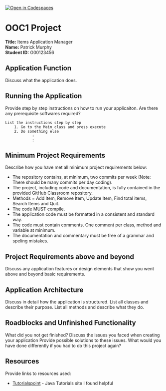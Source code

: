 [![Open in Codespaces](https://classroom.github.com/assets/launch-codespace-2972f46106e565e64193e422d61a12cf1da4916b45550586e14ef0a7c637dd04.svg)](https://classroom.github.com/open-in-codespaces?assignment_repo_id=17237410)
# OOC1 Project

**Title:** Items Application Manager  
**Name:** Patrick Murphy  
**Student ID:** G00123456  

## Application Function

Discuss what the application does.

## Running the Application

Provide step by step instructions on how to run your applicaiton. Are there any prerequisite softwares required?

```list
List the instructions step by step
    1. Go to the Main class and press execute
    2. Do something else
            :
            :
```

## Minimum Project Requirements

Describe how you have met all minimum project requirements below:

* The repository contains, at minimum, two commits per week (Note: There should be many commits per day coding).
* The project, including code and documentation, is fully contained in the provided GitHub Classroom repository.
* Methods = Add Item, Remove Item, Update Item, Find total items, Search Items and Quit.
* The code MUST compile.
* The application code must be formatted in a consistent and standard way.
* The code must contain comments. One comment per class, method and variable at minimum.
* The documentation and commentary must be free of a grammar and speling mistakes.

## Project Requirements above and beyond

Discuss any application features or design elements that show you went above and beyond basic requirements.

## Application Architecture

Discuss in detail how the application is structured. List all classes and describe their purpose. List all methods and describe what they do.

## Roadblocks and Unfinished Functionality

What did you not get finished? Discuss the issues you faced when creating your application Provide possible solutions to these issues. What would you have done differently if you had to do this project again?

## Resources

Provide links to resources used:

* [Tutorialspoint](https://www.tutorialspoint.com/java/) - Java Tutorials site I found helpful
